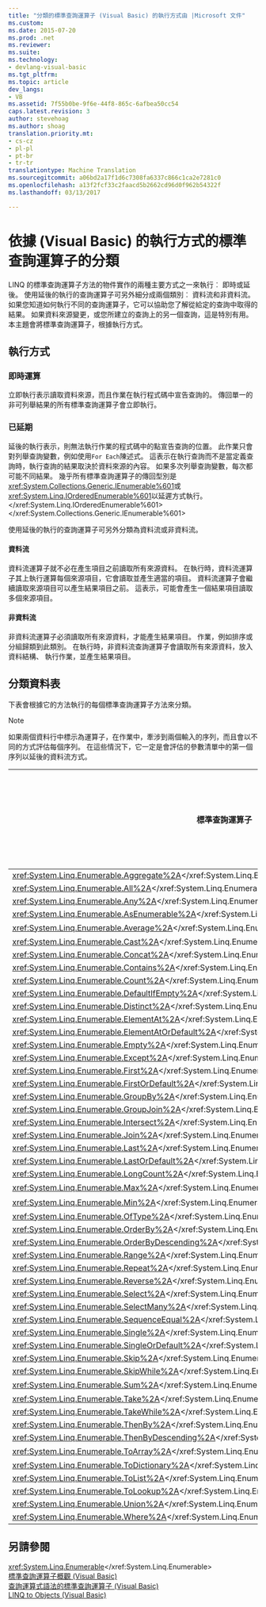 ```yaml
---
title: "分類的標準查詢運算子 (Visual Basic) 的執行方式由 |Microsoft 文件"
ms.custom: 
ms.date: 2015-07-20
ms.prod: .net
ms.reviewer: 
ms.suite: 
ms.technology:
- devlang-visual-basic
ms.tgt_pltfrm: 
ms.topic: article
dev_langs:
- VB
ms.assetid: 7f55b0be-9f6e-44f8-865c-6afbea50cc54
caps.latest.revision: 3
author: stevehoag
ms.author: shoag
translation.priority.mt:
- cs-cz
- pl-pl
- pt-br
- tr-tr
translationtype: Machine Translation
ms.sourcegitcommit: a06bd2a17f1d6c7308fa6337c866c1ca2e7281c0
ms.openlocfilehash: a13f2fcf33c2faacd5b2662cd96d0f962b54322f
ms.lasthandoff: 03/13/2017

---
```

# <a name="classification-of-standard-query-operators-by-manner-of-execution-visual-basic"></a>依據 (Visual Basic) 的執行方式的標準查詢運算子的分類
LINQ 的標準查詢運算子方法的物件實作的兩種主要方式之一來執行︰ 即時或延後。 使用延後的執行的查詢運算子可另外細分成兩個類別︰ 資料流和非資料流。 如果您知道如何執行不同的查詢運算子，它可以協助您了解從給定的查詢中取得的結果。 如果資料來源變更，或您所建立的查詢上的另一個查詢，這是特別有用。 本主題會將標準查詢運算子，根據執行方式。  
  
## <a name="manners-of-execution"></a>執行方式  
  
### <a name="immediate"></a>即時運算  
 立即執行表示讀取資料來源，而且作業在執行程式碼中宣告查詢的。 傳回單一的非可列舉結果的所有標準查詢運算子會立即執行。  
  
### <a name="deferred"></a>已延期  
 延後的執行表示，則無法執行作業的程式碼中的點宣告查詢的位置。 此作業只會對列舉查詢變數，例如使用`For Each`陳述式。 這表示在執行查詢而不是當定義查詢時，執行查詢的結果取決於資料來源的內容。 如果多次列舉查詢變數，每次都可能不同結果。 幾乎所有標準查詢運算子的傳回型別是<xref:System.Collections.Generic.IEnumerable%601>或<xref:System.Linq.IOrderedEnumerable%601>以延遲方式執行。</xref:System.Linq.IOrderedEnumerable%601> </xref:System.Collections.Generic.IEnumerable%601>  
  
 使用延後的執行的查詢運算子可另外分類為資料流或非資料流。  
  
#### <a name="streaming"></a>資料流  
 資料流運算子就不必在產生項目之前讀取所有來源資料。 在執行時，資料流運算子其上執行運算每個來源項目，它會讀取並產生適當的項目。 資料流運算子會繼續讀取來源項目可以產生結果項目之前。 這表示，可能會產生一個結果項目讀取多個來源項目。  
  
#### <a name="non-streaming"></a>非資料流  
 非資料流運算子必須讀取所有來源資料，才能產生結果項目。 作業，例如排序或分組歸類到此類別。 在執行時，非資料流查詢運算子會讀取所有來源資料，放入資料結構、 執行作業，並產生結果項目。  
  
## <a name="classification-table"></a>分類資料表  
 下表會根據它的方法執行的每個標準查詢運算子方法來分類。  
  
> [!NOTE]
>  如果兩個資料行中標示為運算子，在作業中，牽涉到兩個輸入的序列，而且會以不同的方式評估每個序列。 在這些情況下，它一定是會評估的參數清單中的第一個序列以延後的資料流方式。  
  
|標準查詢運算子|傳回型別|立即執行|延後的資料流執行|延後非資料流執行|  
|-----------------------------|-----------------|-------------------------|----------------------------------|---------------------------------------|  
|<xref:System.Linq.Enumerable.Aggregate%2A></xref:System.Linq.Enumerable.Aggregate%2A>|TSource|X|||  
|<xref:System.Linq.Enumerable.All%2A></xref:System.Linq.Enumerable.All%2A>|<xref:System.Boolean></xref:System.Boolean>|X|||  
|<xref:System.Linq.Enumerable.Any%2A></xref:System.Linq.Enumerable.Any%2A>|<xref:System.Boolean></xref:System.Boolean>|X|||  
|<xref:System.Linq.Enumerable.AsEnumerable%2A></xref:System.Linq.Enumerable.AsEnumerable%2A>|<xref:System.Collections.Generic.IEnumerable%601></xref:System.Collections.Generic.IEnumerable%601>||X||  
|<xref:System.Linq.Enumerable.Average%2A></xref:System.Linq.Enumerable.Average%2A>|單一數值|X|||  
|<xref:System.Linq.Enumerable.Cast%2A></xref:System.Linq.Enumerable.Cast%2A>|<xref:System.Collections.Generic.IEnumerable%601></xref:System.Collections.Generic.IEnumerable%601>||X||  
|<xref:System.Linq.Enumerable.Concat%2A></xref:System.Linq.Enumerable.Concat%2A>|<xref:System.Collections.Generic.IEnumerable%601></xref:System.Collections.Generic.IEnumerable%601>||X||  
|<xref:System.Linq.Enumerable.Contains%2A></xref:System.Linq.Enumerable.Contains%2A>|<xref:System.Boolean></xref:System.Boolean>|X|||  
|<xref:System.Linq.Enumerable.Count%2A></xref:System.Linq.Enumerable.Count%2A>|<xref:System.Int32></xref:System.Int32>|X|||  
|<xref:System.Linq.Enumerable.DefaultIfEmpty%2A></xref:System.Linq.Enumerable.DefaultIfEmpty%2A>|<xref:System.Collections.Generic.IEnumerable%601></xref:System.Collections.Generic.IEnumerable%601>||X||  
|<xref:System.Linq.Enumerable.Distinct%2A></xref:System.Linq.Enumerable.Distinct%2A>|<xref:System.Collections.Generic.IEnumerable%601></xref:System.Collections.Generic.IEnumerable%601>||X||  
|<xref:System.Linq.Enumerable.ElementAt%2A></xref:System.Linq.Enumerable.ElementAt%2A>|TSource|X|||  
|<xref:System.Linq.Enumerable.ElementAtOrDefault%2A></xref:System.Linq.Enumerable.ElementAtOrDefault%2A>|TSource|X|||  
|<xref:System.Linq.Enumerable.Empty%2A></xref:System.Linq.Enumerable.Empty%2A>|<xref:System.Collections.Generic.IEnumerable%601></xref:System.Collections.Generic.IEnumerable%601>|X|||  
|<xref:System.Linq.Enumerable.Except%2A></xref:System.Linq.Enumerable.Except%2A>|<xref:System.Collections.Generic.IEnumerable%601></xref:System.Collections.Generic.IEnumerable%601>||X|X|  
|<xref:System.Linq.Enumerable.First%2A></xref:System.Linq.Enumerable.First%2A>|TSource|X|||  
|<xref:System.Linq.Enumerable.FirstOrDefault%2A></xref:System.Linq.Enumerable.FirstOrDefault%2A>|TSource|X|||  
|<xref:System.Linq.Enumerable.GroupBy%2A></xref:System.Linq.Enumerable.GroupBy%2A>|<xref:System.Collections.Generic.IEnumerable%601></xref:System.Collections.Generic.IEnumerable%601>|||X|  
|<xref:System.Linq.Enumerable.GroupJoin%2A></xref:System.Linq.Enumerable.GroupJoin%2A>|<xref:System.Collections.Generic.IEnumerable%601></xref:System.Collections.Generic.IEnumerable%601>||X|X|  
<xref:System.Linq.Enumerable.Intersect%2A></xref:System.Linq.Enumerable.Intersect%2A>|<xref:System.Collections.Generic.IEnumerable%601></xref:System.Collections.Generic.IEnumerable%601>||X|X|  
|<xref:System.Linq.Enumerable.Join%2A></xref:System.Linq.Enumerable.Join%2A>|<xref:System.Collections.Generic.IEnumerable%601></xref:System.Collections.Generic.IEnumerable%601>||X|X|  
|<xref:System.Linq.Enumerable.Last%2A></xref:System.Linq.Enumerable.Last%2A>|TSource|X|||  
|<xref:System.Linq.Enumerable.LastOrDefault%2A></xref:System.Linq.Enumerable.LastOrDefault%2A>|TSource|X|||  
|<xref:System.Linq.Enumerable.LongCount%2A></xref:System.Linq.Enumerable.LongCount%2A>|<xref:System.Int64></xref:System.Int64>|X|||  
|<xref:System.Linq.Enumerable.Max%2A></xref:System.Linq.Enumerable.Max%2A>|單一數值、 TSource 或 TResult|X|||  
|<xref:System.Linq.Enumerable.Min%2A></xref:System.Linq.Enumerable.Min%2A>|單一數值、 TSource 或 TResult|X|||  
|<xref:System.Linq.Enumerable.OfType%2A></xref:System.Linq.Enumerable.OfType%2A>|<xref:System.Collections.Generic.IEnumerable%601></xref:System.Collections.Generic.IEnumerable%601>||X||  
|<xref:System.Linq.Enumerable.OrderBy%2A></xref:System.Linq.Enumerable.OrderBy%2A>|<xref:System.Linq.IOrderedEnumerable%601></xref:System.Linq.IOrderedEnumerable%601>|||X|  
|<xref:System.Linq.Enumerable.OrderByDescending%2A></xref:System.Linq.Enumerable.OrderByDescending%2A>|<xref:System.Linq.IOrderedEnumerable%601></xref:System.Linq.IOrderedEnumerable%601>|||X|  
|<xref:System.Linq.Enumerable.Range%2A></xref:System.Linq.Enumerable.Range%2A>|<xref:System.Collections.Generic.IEnumerable%601></xref:System.Collections.Generic.IEnumerable%601>||X||  
|<xref:System.Linq.Enumerable.Repeat%2A></xref:System.Linq.Enumerable.Repeat%2A>|<xref:System.Collections.Generic.IEnumerable%601></xref:System.Collections.Generic.IEnumerable%601>||X||  
|<xref:System.Linq.Enumerable.Reverse%2A></xref:System.Linq.Enumerable.Reverse%2A>|<xref:System.Collections.Generic.IEnumerable%601></xref:System.Collections.Generic.IEnumerable%601>|||X|  
|<xref:System.Linq.Enumerable.Select%2A></xref:System.Linq.Enumerable.Select%2A>|<xref:System.Collections.Generic.IEnumerable%601></xref:System.Collections.Generic.IEnumerable%601>||X||  
|<xref:System.Linq.Enumerable.SelectMany%2A></xref:System.Linq.Enumerable.SelectMany%2A>|<xref:System.Collections.Generic.IEnumerable%601></xref:System.Collections.Generic.IEnumerable%601>||X||  
|<xref:System.Linq.Enumerable.SequenceEqual%2A></xref:System.Linq.Enumerable.SequenceEqual%2A>|<xref:System.Boolean></xref:System.Boolean>|X|||  
|<xref:System.Linq.Enumerable.Single%2A></xref:System.Linq.Enumerable.Single%2A>|TSource|X|||  
|<xref:System.Linq.Enumerable.SingleOrDefault%2A></xref:System.Linq.Enumerable.SingleOrDefault%2A>|TSource|X|||  
|<xref:System.Linq.Enumerable.Skip%2A></xref:System.Linq.Enumerable.Skip%2A>|<xref:System.Collections.Generic.IEnumerable%601></xref:System.Collections.Generic.IEnumerable%601>||X||  
|<xref:System.Linq.Enumerable.SkipWhile%2A></xref:System.Linq.Enumerable.SkipWhile%2A>|<xref:System.Collections.Generic.IEnumerable%601></xref:System.Collections.Generic.IEnumerable%601>||X||  
|<xref:System.Linq.Enumerable.Sum%2A></xref:System.Linq.Enumerable.Sum%2A>|單一數值|X|||  
|<xref:System.Linq.Enumerable.Take%2A></xref:System.Linq.Enumerable.Take%2A>|<xref:System.Collections.Generic.IEnumerable%601></xref:System.Collections.Generic.IEnumerable%601>||X||  
<xref:System.Linq.Enumerable.TakeWhile%2A></xref:System.Linq.Enumerable.TakeWhile%2A>|<xref:System.Collections.Generic.IEnumerable%601></xref:System.Collections.Generic.IEnumerable%601>||X||  
|<xref:System.Linq.Enumerable.ThenBy%2A></xref:System.Linq.Enumerable.ThenBy%2A>|<xref:System.Linq.IOrderedEnumerable%601></xref:System.Linq.IOrderedEnumerable%601>|||X|  
|<xref:System.Linq.Enumerable.ThenByDescending%2A></xref:System.Linq.Enumerable.ThenByDescending%2A>|<xref:System.Linq.IOrderedEnumerable%601></xref:System.Linq.IOrderedEnumerable%601>|||X|  
|<xref:System.Linq.Enumerable.ToArray%2A></xref:System.Linq.Enumerable.ToArray%2A>|TSource 陣列|X|||  
|<xref:System.Linq.Enumerable.ToDictionary%2A></xref:System.Linq.Enumerable.ToDictionary%2A>|<xref:System.Collections.Generic.Dictionary%602></xref:System.Collections.Generic.Dictionary%602>|X|||  
|<xref:System.Linq.Enumerable.ToList%2A></xref:System.Linq.Enumerable.ToList%2A>|<xref:System.Collections.Generic.IList%601></xref:System.Collections.Generic.IList%601>|X|||  
|<xref:System.Linq.Enumerable.ToLookup%2A></xref:System.Linq.Enumerable.ToLookup%2A>|<xref:System.Linq.ILookup%602></xref:System.Linq.ILookup%602>|X|||  
|<xref:System.Linq.Enumerable.Union%2A></xref:System.Linq.Enumerable.Union%2A>|<xref:System.Collections.Generic.IEnumerable%601></xref:System.Collections.Generic.IEnumerable%601>||X||  
|<xref:System.Linq.Enumerable.Where%2A></xref:System.Linq.Enumerable.Where%2A>|<xref:System.Collections.Generic.IEnumerable%601></xref:System.Collections.Generic.IEnumerable%601>||X||  
  
## <a name="see-also"></a>另請參閱  
 <xref:System.Linq.Enumerable></xref:System.Linq.Enumerable>   
 [標準查詢運算子概觀 (Visual Basic)](../../../../visual-basic/programming-guide/concepts/linq/standard-query-operators-overview.md)   
 [查詢運算式語法的標準查詢運算子 (Visual Basic)](../../../../visual-basic/programming-guide/concepts/linq/query-expression-syntax-for-standard-query-operators.md)   
 [LINQ to Objects (Visual Basic)](../../../../visual-basic/programming-guide/concepts/linq/linq-to-objects.md)
